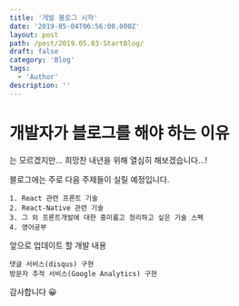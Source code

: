 ```yaml
---
title: '개발 블로그 시작'
date: '2019-05-04T06:56:00.000Z'
layout: post
path: /post/2019.05.03-StartBlog/
draft: false
category: 'Blog'
tags:
  - 'Author'
description: ''
---
```


# 개발자가 블로그를 해야 하는 이유

는 모르겠지만... 희망찬 내년을 위해 열심히 해보겠습니다...!

블로그에는 주로 다음 주제들이 실릴 예정입니다.

```
1. React 관련 프론트 기술
2. React-Native 관련 기술
3. 그 외 프론트개발에 대한 흥미롭고 정리하고 싶은 기술 스펙
4. 영어공부
```

앞으로 업데이트 할 개발 내용

```
댓글 서비스(disqus) 구현
방문자 추적 서비스(Google Analytics) 구현
```

감사합니다 😀
